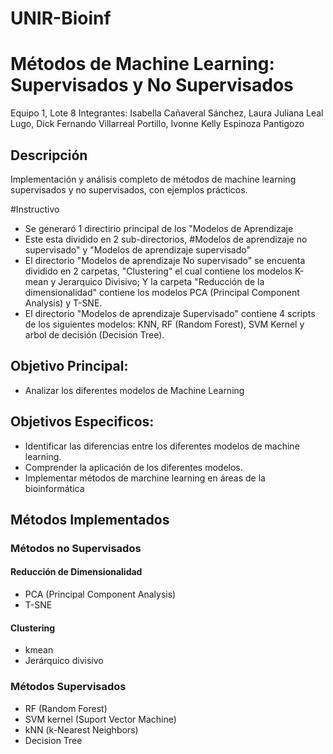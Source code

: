 # UNIR-Bioinf
# Métodos de Machine Learning: Supervisados y No Supervisados
Equipo 1, Lote 8
Integrantes: Isabella Cañaveral Sánchez, Laura Juliana Leal Lugo, Dick Fernando Villarreal Portillo, Ivonne Kelly Espinoza Pantigozo

## Descripción
Implementación y análisis completo de métodos de machine learning supervisados y no supervisados, con ejemplos prácticos.

#Instructivo
- Se generaró 1 directirio principal de los "Modelos de Aprendizaje
- Este esta dividido en 2 sub-directorios, #Modelos de aprendizaje no supervisado" y "Modelos de aprendizaje supervisado"
- El directorio "Modelos de aprendizaje No supervisado" se encuenta dividido en 2 carpetas, "Clustering" el cual contiene los modelos K-mean y Jerarquico Divisivo; Y la carpeta "Reducción de la dimensionalidad" contiene los modelos PCA (Principal Component Analysis) y T-SNE.
- El directorio "Modelos de aprendizaje Supervisado" contiene 4 scripts de los siguientes modelos: KNN, RF (Random Forest), SVM Kernel y arbol de decisión (Decision Tree).

## Objetivo Principal:
- Analizar los diferentes modelos de Machine Learning

## Objetivos Especificos:
- Identificar las diferencias entre los diferentes modelos de machine learning.
- Comprender la aplicación de los diferentes modelos.
- Implementar métodos de marchine learning en áreas de la bioinformática 

## Métodos Implementados

### Métodos no Supervisados
#### Reducción de Dimensionalidad
- PCA (Principal Component Analysis)
- T-SNE 
#### Clustering
- kmean
- Jerárquico divisivo

### Métodos Supervisados
- RF (Random Forest)
- SVM kernel (Suport Vector Machine)
- kNN (k-Nearest Neighbors)
- Decision Tree

